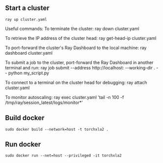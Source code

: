 ## Start a cluster

`ray up cluster.yaml`

Useful commands:
  To terminate the cluster:
    ray down cluster.yaml

  To retrieve the IP address of the cluster head:
    ray get-head-ip cluster.yaml

  To port-forward the cluster's Ray Dashboard to the local machine:
    ray dashboard cluster.yaml

  To submit a job to the cluster, port-forward the Ray Dashboard in another terminal and run:
    ray job submit --address http://localhost:<dashboard-port> --working-dir . -- python my_script.py

  To connect to a terminal on the cluster head for debugging:
    ray attach cluster.yaml

  To monitor autoscaling:
    ray exec cluster.yaml 'tail -n 100 -f /tmp/ray/session_latest/logs/monitor*'

## Build docker
```
sudo docker build --network=host -t torchxla2 .
```

## Run docker
```
sudo docker run --net=host --privileged -it torchxla2
```